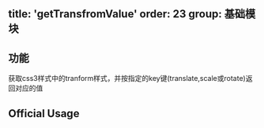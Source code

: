title: 'getTransfromValue'
order: 23
group: 基础模块
---

## 功能

获取css3样式中的tranform样式，并按指定的key键(translate,scale或rotate)返回对应的值

## Official Usage





